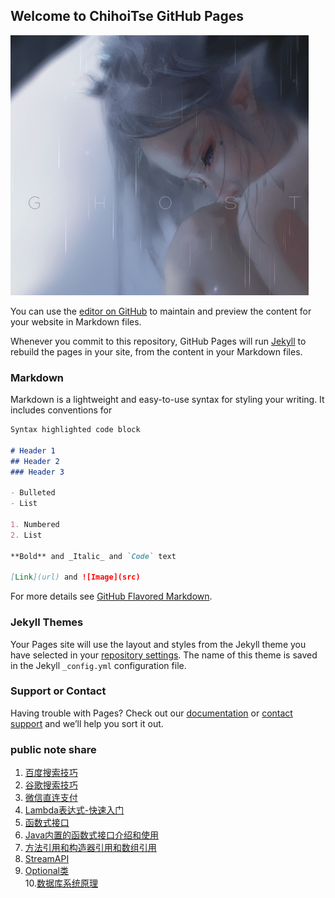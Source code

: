 
## Welcome to ChihoiTse GitHub Pages

![img](assest/test.png)

You can use the [editor on GitHub](https://github.com/ChihoiTse/ChihoiTse.github.io/edit/main/index.md) to maintain and preview the content for your website in Markdown files.

Whenever you commit to this repository, GitHub Pages will run [Jekyll](https://jekyllrb.com/) to rebuild the pages in your site, from the content in your Markdown files.

### Markdown

Markdown is a lightweight and easy-to-use syntax for styling your writing. It includes conventions for

```markdown
Syntax highlighted code block

# Header 1
## Header 2
### Header 3

- Bulleted
- List

1. Numbered
2. List

**Bold** and _Italic_ and `Code` text

[Link](url) and ![Image](src)
```

For more details see [GitHub Flavored Markdown](https://guides.github.com/features/mastering-markdown/).

### Jekyll Themes

Your Pages site will use the layout and styles from the Jekyll theme you have selected in your [repository settings](https://github.com/ChihoiTse/ChihoiTse.github.io/settings). The name of this theme is saved in the Jekyll `_config.yml` configuration file.

### Support or Contact

Having trouble with Pages? Check out our [documentation](https://docs.github.com/categories/github-pages-basics/) or [contact support](https://github.com/contact) and we’ll help you sort it out.


### public note share
1. [百度搜索技巧](./笔记/百度搜索/百度搜索实用技巧.md)
2. [谷歌搜索技巧](./笔记/谷歌搜索/谷歌搜索技巧.md)
3. [微信直连支付](笔记/微信直连支付/小程序接入微信支付(Java版).md)
4. [Lambda表达式-快速入门](笔记/函数式编程/1.Lambda表达式-快速入门.md)
5. [函数式接口](笔记/函数式编程/2.函数式接口.md)
6. [Java内置的函数式接口介绍和使用](笔记/函数式编程/3.Java内置的函数式接口介绍和使用.md)
7. [方法引用和构造器引用和数组引用](笔记/函数式编程/4.方法引用和构造器引用和数组引用.md)
8. [StreamAPI](笔记/函数式编程/5.StreamAPI.md)
9. [Optional类](笔记/函数式编程/6.Optional类.md)<br/>
10.[数据库系统原理](笔记/数据库系统原理/数据库系统原理.md)
